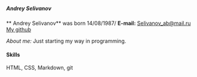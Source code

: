 ##### Andrey Selivanov
** Andrey Selivanov** was born 14/08/1987/
**E-mail:**  Selivanov_ab@mail.ru
[My github](https://github.com/Korectorr) 

*About me:* Just starting my way in programming. 
 #### Skills
 HTML, CSS, Markdown, git